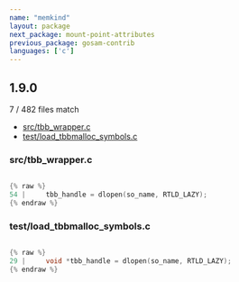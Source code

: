 ```yaml
---
name: "memkind"
layout: package
next_package: mount-point-attributes
previous_package: gosam-contrib
languages: ['c']
---
```

## 1.9.0
7 / 482 files match

 - [src/tbb_wrapper.c](#srctbb_wrapperc)
 - [test/load_tbbmalloc_symbols.c](#testload_tbbmalloc_symbolsc)

### src/tbb_wrapper.c

```c

{% raw %}
54 |     tbb_handle = dlopen(so_name, RTLD_LAZY);
{% endraw %}

```
### test/load_tbbmalloc_symbols.c

```c

{% raw %}
29 |     void *tbb_handle = dlopen(so_name, RTLD_LAZY);
{% endraw %}

```